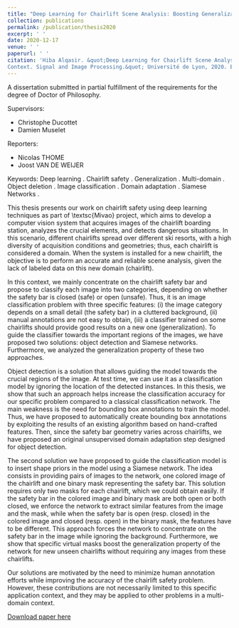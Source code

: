 ```yaml
---
title: "Deep Learning for Chairlift Scene Analysis: Boosting Generalization in Multi-Domain Context"
collection: publications
permalink: /publication/thesis2020
excerpt: ' '
date: 2020-12-17
venue: ' '
paperurl: ' '
citation: 'Hiba Alqasir. &quot;Deep Learning for Chairlift Scene Analysis: Boosting Generalization in Multi-Domain
Context. Signal and Image Processing.&quot; Université de Lyon, 2020. English.'
---
```

A dissertation submitted in partial fulfillment of the requirements for the degree of Doctor of Philosophy.

Supervisors:
- Christophe Ducottet
- Damien Muselet

Reporters:
- Nicolas THOME       
- Joost VAN DE WEIJER

Keywords:
Deep learning . Chairlift safety . Generalization . Multi-domain . Object deletion . Image classification . Domain adaptation . Siamese Networks .


This thesis presents our work on chairlift safety using deep learning techniques as part of \textsc{Mivao} project, which aims to develop a computer vision system that acquires images of the chairlift boarding station, analyzes the crucial elements, and detects dangerous situations. 
In this scenario, different chairlifts spread over different ski resorts, with a high diversity of acquisition conditions and geometries; thus, each chairlift is considered a domain. When the system is installed for a new chairlift, the objective is to perform an accurate and reliable scene analysis, given the lack of labeled data on this new domain (chairlift).

In this context, we mainly concentrate on the chairlift safety bar and propose to classify each image into two categories, depending on whether the safety bar is closed (safe) or open (unsafe). Thus, it is an image classification problem with three specific features: (i) the image category depends on a small detail (the safety bar) in a cluttered background, (ii) manual annotations are not easy to obtain, (iii) a classifier trained on some chairlifts should provide good results on a new one (generalization). To guide the classifier towards the important regions of the images, we have proposed two solutions: object detection and Siamese networks. Furthermore, we analyzed the generalization property of these two approaches. 

Object detection is a solution that allows guiding the model towards the crucial regions of the image. At test time, we can use it as a classification model by ignoring the location of the detected instances. In this thesis, we show that such an approach helps increase the classification accuracy for our specific problem compared to a classical classification network. The main weakness is the need for bounding box annotations to train the model. Thus, we have proposed to automatically create bounding box annotations by exploiting the results of an existing algorithm based on hand-crafted features. Then, since the safety bar geometry varies across chairlifts, we have proposed an original unsupervised domain adaptation step designed for object detection.

The second solution we have proposed to guide the classification model is to insert shape priors in the model using a Siamese network. The idea consists in providing pairs of images to the network, one colored image of the chairlift and one binary mask representing the safety bar. This solution requires only two masks for each chairlift, which we could obtain easily. If the safety bar in the colored image and binary mask are both open or both closed, we enforce the network to extract similar features from the image and the mask, while when the safety bar is open (resp. closed) in the colored image and closed (resp. open) in the binary mask, the features have to be different. This approach forces the network to concentrate on the safety bar in the image while ignoring the background. Furthermore, we show that specific virtual masks boost the generalization property of the network for new unseen chairlifts without requiring any images from these chairlifts.

Our solutions are motivated by the need to minimize human annotation efforts while improving the accuracy of the chairlift safety problem.  However, these contributions are not necessarily limited to this specific application context, and they may be applied to other problems in a multi-domain context.



[Download paper here](https://tel.archives-ouvertes.fr/tel-03324255/document)


